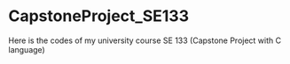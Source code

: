 # CapstoneProject_SE133
Here is the codes of my university course SE 133 (Capstone Project with C language)
